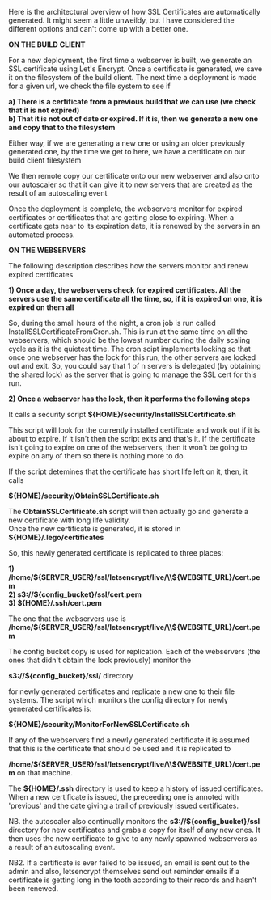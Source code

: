 Here is the architectural overview of how SSL Certificates are automatically generated. It might seem a little unweildy, but I have considered the different options and can't come up with a better one.

**ON THE BUILD CLIENT**

For a new deployment, the first time a webserver is built, we generate an SSL certificate using Let's Encrypt. Once a certificate is generated, we save it on the filesystem of the build client.
The next time a deployment is made for a given url, we check the file system to see if  

**a) There is a certificate from a previous build that we can use (we check that it is not expired)**  
**b) That it is not out of date or expired. If it is, then we generate a new one and copy that to the filesystem**  

Either way, if we are generating a new one or using an older previously generated one, by the time we get to here, we have a certificate on our build client filesystem

We then remote copy our certificate onto our new webserver and also onto our autoscaler so that it can give it to new servers that are created as the result of an autoscaling event

Once the deployment is complete, the webservers monitor for expired certificates or certificates that are getting close to expiring. When a certificate gets near to its expiration date, it is renewed by the servers in an automated process. 

**ON THE WEBSERVERS**  

The following description describes how the servers monitor and renew expired certificates

**1) Once a day, the webservers check for expired certificates. All the servers use the same certificate all the time, so, if it is expired on one, it is expired on them all**

So, during the small hours of the night, a cron job is run called InstallSSLCertificateFromCron.sh. This is run at the same time on all the webservers, which should be the lowest number during the daily scaling cycle as it is the quietest time. The cron scipt implements locking so that once one webserver has the lock for this run, the other servers are locked out and exit. So, you could say that 1 of n servers is delegated (by obtaining the shared lock) as the server that is going to manage the SSL cert for this run. 

**2) Once a webserver has the lock, then it performs the following steps**

It calls a security script **${HOME}/security/InstallSSLCertificate.sh**

This script will look for the currently installed certificate and work out if it is about to expire. If it isn't then the script exits and that's it. If the certificate isn't going to expire on one of the webservers, then it won't be going to expire on any of them so there is nothing more to do.

If the script detemines that the certificate has short life left on it, then, it calls 

**${HOME}/security/ObtainSSLCertificate.sh**  

The **ObtainSSLCertificate.sh** script will then actually go and generate a new certificate with long life validity.                                                                                                      
Once the new certificate is generated, it is stored in **${HOME}/.lego/certificates**  

So, this newly generated certificate is replicated to three places:  

**1) /home/${SERVER_USER}/ssl/letsencrypt/live/\\${WEBSITE_URL}/cert.pem**  
**2) s3://${config_bucket}/ssl/cert.pem**  
**3) ${HOME}/.ssh/cert.pem**  
  
The one that the webservers use is **/home/${SERVER_USER}/ssl/letsencrypt/live/\\${WEBSITE_URL}/cert.pem**  

The config bucket copy is used for replication. Each of the webservers (the ones that didn't obtain the lock previously) monitor the  

**s3://${config_bucket}/ssl/** directory

for newly generated certificates and replicate a new one to their file systems. The script which monitors the config directory for newly generated certificates is: 

**${HOME}/security/MonitorForNewSSLCertificate.sh**  

If any of the webservers find a newly generated certificate it is assumed that this is the certificate that should be used and it is replicated to 

**/home/${SERVER_USER}/ssl/letsencrypt/live/\\${WEBSITE_URL}/cert.pem** on that machine.  

The **${HOME}/.ssh** directory is used to keep a history of issued certificates. When a new certificate is issued, the preceeding one is annoted with 'previous' and the date giving a trail of previously issued certificates.  

NB. the autoscaler also continually monitors the **s3://${config_bucket}/ssl** directory for new certificates and grabs a copy for itself of any new ones. It then uses the new certificate to give to any newly spawned webservers as a result of an autoscaling event.  

NB2. If a certificate is ever failed to be issued, an email is sent out to the admin and also, letsencrypt themselves send out reminder emails if a certificate is getting long in the tooth according to their records and hasn't been renewed.  
